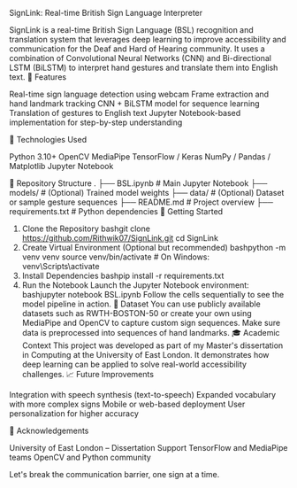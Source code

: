SignLink: Real-time British Sign Language Interpreter

SignLink is a real-time British Sign Language (BSL) recognition and translation system that leverages deep learning to improve accessibility and communication for the Deaf and Hard of Hearing community. It uses a combination of Convolutional Neural Networks (CNN) and Bi-directional LSTM (BiLSTM) to interpret hand gestures and translate them into English text.
📌 Features

Real-time sign language detection using webcam
Frame extraction and hand landmark tracking
CNN + BiLSTM model for sequence learning
Translation of gestures to English text
Jupyter Notebook-based implementation for step-by-step understanding

🧠 Technologies Used

Python 3.10+
OpenCV
MediaPipe
TensorFlow / Keras
NumPy / Pandas / Matplotlib
Jupyter Notebook

📂 Repository Structure
.
├── BSL.ipynb              # Main Jupyter Notebook
├── models/                # (Optional) Trained model weights
├── data/                  # (Optional) Dataset or sample gesture sequences
├── README.md              # Project overview
├── requirements.txt       # Python dependencies
🚀 Getting Started
1. Clone the Repository
bashgit clone https://github.com/Rithwik07/SignLink.git
cd SignLink
2. Create Virtual Environment (Optional but recommended)
bashpython -m venv venv
source venv/bin/activate  # On Windows: venv\Scripts\activate
3. Install Dependencies
bashpip install -r requirements.txt
4. Run the Notebook
Launch the Jupyter Notebook environment:
bashjupyter notebook BSL.ipynb
Follow the cells sequentially to see the model pipeline in action.
🧪 Dataset
You can use publicly available datasets such as RWTH-BOSTON-50 or create your own using MediaPipe and OpenCV to capture custom sign sequences.
Make sure data is preprocessed into sequences of hand landmarks.
🎓 Academic Context
This project was developed as part of my Master's dissertation in Computing at the University of East London. It demonstrates how deep learning can be applied to solve real-world accessibility challenges.
📈 Future Improvements

Integration with speech synthesis (text-to-speech)
Expanded vocabulary with more complex signs
Mobile or web-based deployment
User personalization for higher accuracy


🤝 Acknowledgements

University of East London – Dissertation Support
TensorFlow and MediaPipe teams
OpenCV and Python community


Let's break the communication barrier, one sign at a time.
